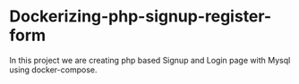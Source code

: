 # Dockerizing-php-signup-register-form
In this project we are creating php based Signup and Login page with Mysql using docker-compose.
